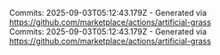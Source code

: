 Commits: 2025-09-03T05:12:43.179Z - Generated via https://github.com/marketplace/actions/artificial-grass
<br>
Commits: 2025-09-03T05:12:43.179Z - Generated via https://github.com/marketplace/actions/artificial-grass
<br>
